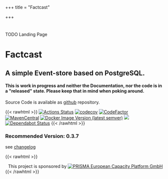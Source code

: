 +++
title = "Factcast"

+++

#

#


TODO Landing Page

# Factcast

## A simple Event-store based on PostgreSQL.

#### This is work in progress and neither the Documentation, nor the code is in a "released" state. Please keep that in mind when poking around.

Source Code is available as [github](https://github.com/factcast/factcast) repository.


{{< rawhtml >}}
<a href="https://github.com/factcast/factcast/actions"><img src="https://github.com/factcast/factcast/workflows/maven/badge.svg?branch=master" alt="Actions Status"
class="inline"></a>
<a href="https://codecov.io/gh/factcast/factcast" rel="nofollow"><img class="inline" src="https://camo.githubusercontent.com/2863b83e96f773ebd91aa268323339b8b9ce14b6/68747470733a2f2f636f6465636f762e696f2f67682f66616374636173742f66616374636173742f6272616e63682f6d61737465722f67726170682f62616467652e737667" alt="codecov" data-canonical-src="https://codecov.io/gh/factcast/factcast/branch/master/graph/badge.svg" style="max-width:100%;"></a>
<a href="https://www.codefactor.io/repository/github/factcast/factcast" rel="nofollow"><img class="inline" src="https://camo.githubusercontent.com/22d2823679b006ca86c5651006f0372c659f255d/68747470733a2f2f7777772e636f6465666163746f722e696f2f7265706f7369746f72792f6769746875622f66616374636173742f66616374636173742f6261646765" alt="CodeFactor" data-canonical-src="https://www.codefactor.io/repository/github/factcast/factcast/badge" style="max-width:100%;"></a>
<a href="http://search.maven.org/#search%7Cgav%7C1%7Cg%3A%22org.factcast%22%20v:0.3" rel="nofollow"><img class="inline"
src="https://img.shields.io/maven-central/v/org.factcast/factcast/0.3.svg" alt="MavenCentral"
data-canonical-src="https://img.shields.io/maven-central/v/org.factcast/factcast/0.3.svg" style="max-width:100%;"></a>
<a href="https://hub.docker.com/repository/docker/factcast/factcast/tags"><img class="inline" alt="Docker Image Version (latest semver)"
src="https://img.shields.io/docker/v/factcast/factcast?label=dockerhub"></a>
<a href="https://www.apache.org/licenses/LICENSE-2.0" rel="nofollow">
<img  class="inline" src="https://camo.githubusercontent.com/e63d202eb7ed9151a9c46eae71f8599e67a26a56/68747470733a2f2f696d672e736869656c64732e696f2f62616467652f6c6963656e73652d41534c322d677265656e2e7376673f7374796c653d666c6174" data-canonical-src="https://img.shields.io/badge/license-ASL2-green.svg?style=flat" style="max-width:100%;">
</a>
<a href="https://dependabot.com" rel="nofollow"><img class="inline" src="https://camo.githubusercontent.com/9067c86d33741a2fa11586e87089c65cdda10ec3/68747470733a2f2f6170692e646570656e6461626f742e636f6d2f6261646765732f7374617475733f686f73743d676974687562267265706f3d66616374636173742f6661637463617374" alt="Dependabot Status" data-canonical-src="https://api.dependabot.com/badges/status?host=github&amp;repo=factcast/factcast" style="max-width:100%;"></a>
{{< /rawhtml >}}

### Recommended Version: 0.3.7

see [changelog](/changelog)


{{< rawhtml >}}
<div align="right">This project is sponsored by
<a href="https://www.prisma-capacity.eu/careers#job-offers"><img
align="bottom" alt="PRISMA European Capacity Platform GmbH" class="inline"
src="/prisma.png"
/></a>
</div>
{{< /rawhtml >}}
